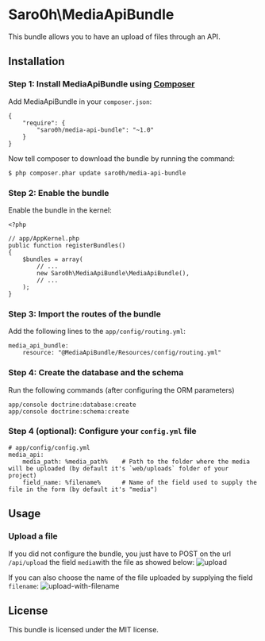 Saro0h\MediaApiBundle
=====================

This bundle allows you to have an upload of files through an API.

Installation
------------

### Step 1: Install MediaApiBundle using [Composer](http://getcomposer.org)

Add MediaApiBundle in your `composer.json`:

    {
        "require": {
            "saro0h/media-api-bundle": "~1.0"
        }
    }

Now tell composer to download the bundle by running the command:

    $ php composer.phar update saro0h/media-api-bundle

### Step 2: Enable the bundle

Enable the bundle in the kernel:

    <?php

    // app/AppKernel.php
    public function registerBundles()
    {
        $bundles = array(
            // ...
            new Saro0h\MediaApiBundle\MediaApiBundle(),
            // ...
        );
    }

### Step 3: Import the routes of the bundle

Add the following lines to the `app/config/routing.yml`:

    media_api_bundle:
        resource: "@MediaApiBundle/Resources/config/routing.yml"

### Step 4: Create the database and the schema

Run the following commands (after configuring the ORM parameters)

    app/console doctrine:database:create
    app/console doctrine:schema:create

### Step 4 (optional): Configure your `config.yml` file

    # app/config/config.yml
    media_api:
        media_path: %media_path%    # Path to the folder where the media will be uploaded (by default it's `web/uploads` folder of your project)
        field_name: %filename%      # Name of the field used to supply the file in the form (by default it's "media")

Usage
-----

### Upload a file

If you did not configure the bundle, you just have to POST on the url `/api/upload` the field `media`with the file as showed below:
![upload](https://cloud.githubusercontent.com/assets/667519/4749236/18f0b73c-5a81-11e4-9c9d-f413b32359a5.png)

If you can also choose the name of the file uploaded by supplying the field `filename`:
![upload-with-filename](https://cloud.githubusercontent.com/assets/667519/4749239/2231f2d4-5a81-11e4-8c16-d58b59613f7b.png)


License
-------

This bundle is licensed under the MIT license.
